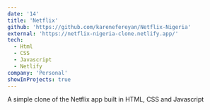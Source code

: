```yaml
---
date: '14'
title: 'Netflix'
github: 'https://github.com/karenefereyan/Netflix-Nigeria'
external: 'https://netflix-nigeria-clone.netlify.app/'
tech:
  - Html
  - CSS
  - Javascript
  - Netlify
company: 'Personal'
showInProjects: true
---
```


A simple clone of the Netflix app built in HTML, CSS and Javascript
